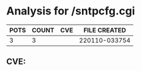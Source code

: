 # Analysis for /sntpcfg.cgi
| POTS | COUNT | CVE | FILE CREATED |
|---|---|---|---|
| 3 | 3 | | 220110-033754 |

## CVE: 